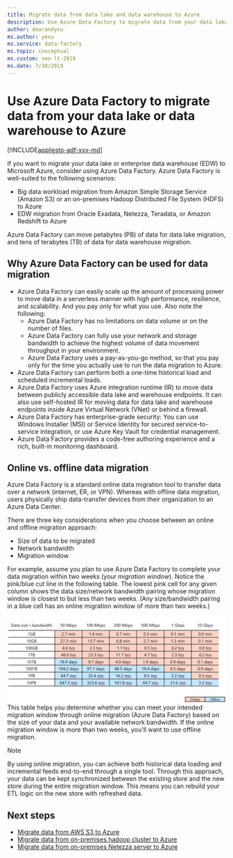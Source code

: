 ```yaml
---
title: Migrate data from data lake and data warehouse to Azure
description: Use Azure Data Factory to migrate data from your data lake and data warehouse to Azure.
author: dearandyxu
ms.author: yexu
ms.service: data-factory
ms.topic: conceptual
ms.custom: seo-lt-2019
ms.date: 7/30/2019
---
```


# Use Azure Data Factory to migrate data from your data lake or data warehouse to Azure

[!INCLUDE[appliesto-adf-xxx-md](includes/appliesto-adf-xxx-md.md)]

If you want to migrate your data lake or enterprise data warehouse (EDW) to Microsoft Azure, consider using Azure Data Factory. Azure Data Factory is well-suited to the following scenarios:

- Big data workload migration from Amazon Simple Storage Service (Amazon S3) or an on-premises Hadoop Distributed File System (HDFS) to Azure
- EDW migration from Oracle Exadata, Netezza, Teradata, or Amazon Redshift to Azure

Azure Data Factory can move petabytes (PB) of data for data lake migration, and tens of terabytes (TB) of data for data warehouse migration​.

## Why Azure Data Factory can be used for data migration

- Azure Data Factory can easily scale up the amount of processing power to move data in a serverless manner with high performance, resilience, and scalability. And you pay only for what you use. Also note the following: 
  - Azure Data Factory has no limitations on data volume or on the number of files.
  - Azure Data Factory can fully use your network and storage bandwidth to achieve the highest volume of data movement throughput in your environment.
  - Azure Data Factory uses a pay-as-you-go method, so that you pay only for the time you actually use to run the data migration to Azure.  
- Azure Data Factory can perform both a one-time historical load and scheduled incremental loads.
- Azure Data Factory uses Azure integration runtime (IR) to move data between publicly accessible data lake and warehouse endpoints. It can also use self-hosted IR for moving data for data lake and warehouse endpoints inside Azure Virtual Network (VNet) or behind a firewall.
- Azure Data Factory has enterprise-grade security: You can use Windows Installer (MSI) or Service Identity for secured service-to-service integration, or use Azure Key Vault for credential management.
- Azure Data Factory provides a code-free authoring experience and a rich, built-in monitoring dashboard.  

## Online vs. offline data migration

Azure Data Factory is a standard online data migration tool to transfer data over a network (internet, ER, or VPN). Whereas with offline data migration, users physically ship data-transfer devices from their organization to an Azure Data Center.  

There are three key considerations when you choose between an online and offline migration approach:  

- Size of data to be migrated
- Network bandwidth
- Migration window

For example, assume you plan to use Azure Data Factory to complete your data migration within two weeks (your *migration window*). Notice the pink/blue cut line in the following table. The lowest pink cell for any given column shows the data size/network bandwidth pairing whose migration window is closest to but less than two weeks. (Any size/bandwidth pairing in a blue cell has an online migration window of more than two weeks.) 

![online vs. offline](media/data-migration-guidance-overview/online-offline.png)
This table helps you determine whether you can meet your intended migration window through online migration (Azure Data Factory) based on the size of your data and your available network bandwidth. If the online migration window is more than two weeks, you'll want to use offline migration.

> [!NOTE]
> By using online migration, you can achieve both historical data loading and incremental feeds end-to-end through a single tool.  Through this approach, your data can be kept synchronized between the existing store and the new store during the entire migration window. This means you can rebuild your ETL logic on the new store with refreshed data.


## Next steps

- [Migrate data from AWS S3 to Azure](data-migration-guidance-s3-azure-storage.md)
- [Migrate data from on-premises hadoop cluster to Azure](data-migration-guidance-hdfs-azure-storage.md)
- [Migrate data from on-premises Netezza server to Azure](data-migration-guidance-netezza-azure-sqldw.md)
